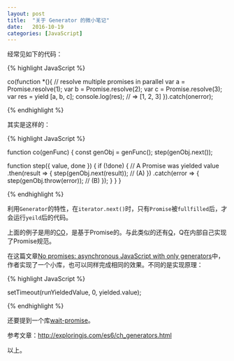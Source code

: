 ```yaml
---
layout: post
title:  "关于 Generator 的微小笔记"
date:   2016-10-19
categories: [JavaScript]
---
```


经常见如下的代码：

{% highlight JavaScript %}

co(function *(){
  // resolve multiple promises in parallel
  var a = Promise.resolve(1);
  var b = Promise.resolve(2);
  var c = Promise.resolve(3);
  var res = yield [a, b, c];
  console.log(res);
  // => [1, 2, 3]
}).catch(onerror);

{% endhighlight %}

其实是这样的：

{% highlight JavaScript %}

function co(genFunc) {
  const genObj = genFunc();
  step(genObj.next());

  function step({ value, done }) {
    if (!done) {
      // A Promise was yielded
      value
        .then(result => {
          step(genObj.next(result)); // (A)
        })
        .catch(error => {
          step(genObj.throw(error)); // (B)
        });
    }
  }
}

{% endhighlight %}

利用`Generator`的特性，在`iterator.next()`时，只有`Promise`被`fullfilled`后，才会运行`yeild`后的代码。

上面的例子是用的[CO](https://github.com/tj/co)，是基于Promise的。与此类似的还有[Q](https://github.com/kriskowal/q)，Q在内部自己实现了Promise规范。

在这篇文章[No promises: asynchronous JavaScript with only generators](http://www.2ality.com/2015/03/no-promises.html)中，作者实现了一个小库，也可以同样完成相同的效果。不同的是实现原理：

{% highlight JavaScript %}

setTimeout(runYieldedValue, 0, yielded.value);

{% endhighlight %}

还要提到一个库[wait-promise](https://github.com/akira-cn/wait-promise)。

参考文章：http://exploringjs.com/es6/ch_generators.html

以上。
